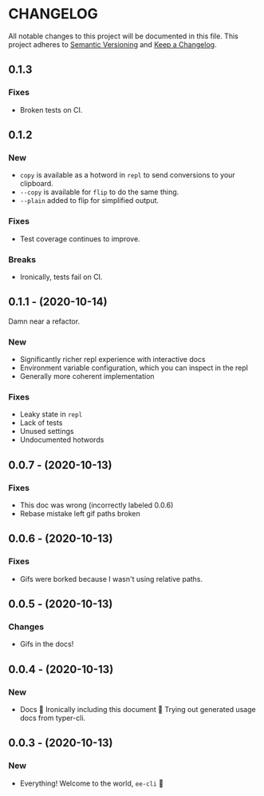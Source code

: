 # CHANGELOG

All notable changes to this project will be documented in this file.
This project adheres to [Semantic Versioning](http://semver.org/) and [Keep a Changelog](http://keepachangelog.com/).

## 0.1.3

### Fixes

- Broken tests on CI.



## 0.1.2

### New

- `copy` is available as a hotword in `repl` to send conversions to your clipboard.
- `--copy` is available for `flip` to do the same thing.
- `--plain` added to flip for simplified output.

### Fixes

- Test coverage continues to improve.

### Breaks

- Ironically, tests fail on CI.

## 0.1.1 - (2020-10-14)

Damn near a refactor.

### New

- Significantly richer repl experience with interactive docs
- Environment variable configuration, which you can inspect in the repl
- Generally more coherent implementation

###  Fixes

- Leaky state in `repl`
- Lack of tests
- Unused settings
- Undocumented hotwords


## 0.0.7 - (2020-10-13)

### Fixes

* This doc was wrong (incorrectly labeled 0.0.6)
* Rebase mistake left gif paths broken

## 0.0.6 - (2020-10-13)

### Fixes

* Gifs were borked because I wasn't using relative paths.

## 0.0.5 - (2020-10-13)

### Changes

* Gifs in the docs!

## 0.0.4 - (2020-10-13)


### New

* Docs 📖 Ironically including this document 🤔 Trying out generated usage docs from typer-cli.


## 0.0.3 - (2020-10-13)

### New

* Everything! Welcome to the world, `ee-cli` 🎉
